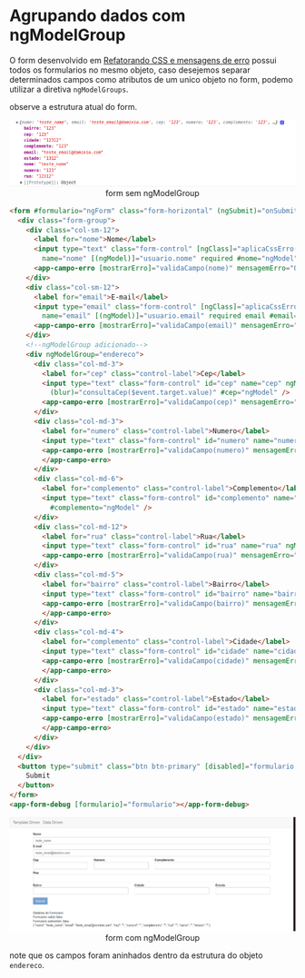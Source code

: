 # Agrupando dados com ngModelGroup

O form desenvolvido em [Refatorando CSS e mensagens de erro](./12-refatorando-css-e-mensagens-de-erro.md) possui todos os formularios no mesmo objeto, caso desejemos separar determinados campos como atributos de um unico objeto no form, podemo utilizar a diretiva `ngModelGroups`.

observe a estrutura atual do form.

<p align="center"> 
  <img src="img/form-sem-ng-model-gorup.png"><br>
    form sem ngModelGroup
</p>

```HTML
<form #formulario="ngForm" class="form-horizontal" (ngSubmit)="onSubmit(formulario)">
  <div class="form-group">
    <div class="col-sm-12">
      <label for="nome">Nome</label>
      <input type="text" class="form-control" [ngClass]="aplicaCssErro(nome)" id="nome" placeholder="Insira o nome"
        name="nome" [(ngModel)]="usuario.nome" required #nome="ngModel" />
      <app-campo-erro [mostrarErro]="validaCampo(nome)" mensagemErro="O campo nome e obrigatorio"></app-campo-erro>
    </div>
    <div class="col-sm-12">
      <label for="email">E-mail</label>
      <input type="email" class="form-control" [ngClass]="aplicaCssErro(email)" id="email" placeholder="Insira o e-mail"
        name="email" [(ngModel)]="usuario.email" required email #email="ngModel" />
      <app-campo-erro [mostrarErro]="validaCampo(email)" mensagemErro="O campo email e obrigatorio"></app-campo-erro>
    </div>
    <!--ngModelGroup adicionado-->
    <div ngModelGroup="endereco">
      <div class="col-md-3">
        <label for="cep" class="control-label">Cep</label>
        <input type="text" class="form-control" id="cep" name="cep" ngModel required
          (blur)="consultaCep($event.target.value)" #cep="ngModel" />
        <app-campo-erro [mostrarErro]="validaCampo(cep)" mensagemErro="O campo cep e obrigatorio"></app-campo-erro>
      </div>
      <div class="col-md-3">
        <label for="numero" class="control-label">Numero</label>
        <input type="text" class="form-control" id="numero" name="numero" ngModel required #numero="ngModel" />
        <app-campo-erro [mostrarErro]="validaCampo(numero)" mensagemErro="O campo numero e obrigatorio">
        </app-campo-erro>
      </div>
      <div class="col-md-6">
        <label for="complemento" class="control-label">Complemento</label>
        <input type="text" class="form-control" id="complemento" name="complemento" ngModel
          #complemento="ngModel" />
      </div>
      <div class="col-md-12">
        <label for="rua" class="control-label">Rua</label>
        <input type="text" class="form-control" id="rua" name="rua" ngModel required #rua="ngModel" />
        <app-campo-erro [mostrarErro]="validaCampo(rua)" mensagemErro="O campo rua e obrigatorio"></app-campo-erro>
      </div>
      <div class="col-md-5">
        <label for="bairro" class="control-label">Bairro</label>
        <input type="text" class="form-control" id="bairro" name="bairro" ngModel required #bairro="ngModel" />
        <app-campo-erro [mostrarErro]="validaCampo(bairro)" mensagemErro="O campo bairro e obrigatorio">
        </app-campo-erro>
      </div>
      <div class="col-md-4">
        <label for="complemento" class="control-label">Cidade</label>
        <input type="text" class="form-control" id="cidade" name="cidade" ngModel required #cidade="ngModel" />
        <app-campo-erro [mostrarErro]="validaCampo(cidade)" mensagemErro="O campo cidade e obrigatorio">
        </app-campo-erro>
      </div>
      <div class="col-md-3">
        <label for="estado" class="control-label">Estado</label>
        <input type="text" class="form-control" id="estado" name="estado" ngModel required #estado="ngModel" />
        <app-campo-erro [mostrarErro]="validaCampo(estado)" mensagemErro="O campo estado e obrigatorio">
        </app-campo-erro>
      </div>
    </div>
  </div>
  <button type="submit" class="btn btn-primary" [disabled]="formulario.invalid">
    Submit
  </button>
</form>
<app-form-debug [formulario]="formulario"></app-form-debug>

```

<p align="center"> 
  <img src="img/adicionando-campos-endereco-ao-form.png"><br>
    form com ngModelGroup
</p>

note que os campos foram aninhados dentro da estrutura do objeto `endereco`.
